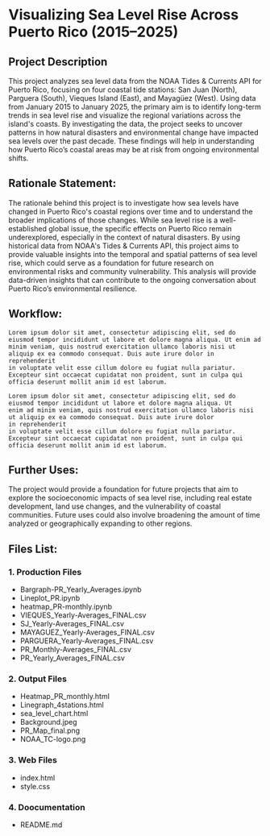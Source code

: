 # Visualizing Sea Level Rise Across Puerto Rico (2015–2025)

## Project Description
This project analyzes sea level data from the NOAA Tides & Currents API for Puerto Rico, focusing on four coastal tide stations:
San Juan (North), Parguera (South), Vieques Island (East), and Mayagüez (West). Using data from January 2015 to January 2025, the 
primary aim is to identify long-term trends in sea level rise and visualize the regional variations across the island's coasts. By 
investigating the data, the project seeks to uncover patterns in how natural disasters and environmental change have impacted sea 
levels over the past decade. These findings will help in understanding how Puerto Rico’s coastal areas may be at risk from ongoing 
environmental shifts.

## Rationale Statement:
The rationale behind this project is to investigate how sea levels have changed in Puerto Rico's coastal regions over time and to
understand the broader implications of those changes. While sea level rise is a well-established global issue, the specific effects
on Puerto Rico remain underexplored, especially in the context of natural disasters. By using historical data from NOAA's Tides & 
Currents API, this project aims to provide valuable insights into the temporal and spatial patterns of sea level rise, which could
serve as a foundation for future research on environmental risks and community vulnerability. This analysis will provide data-driven
insights that can contribute to the ongoing conversation about Puerto Rico’s environmental resilience.

## Workflow:
    Lorem ipsum dolor sit amet, consectetur adipiscing elit, sed do eiusmod tempor incididunt ut labore et dolore magna aliqua. Ut enim ad
    minim veniam, quis nostrud exercitation ullamco laboris nisi ut aliquip ex ea commodo consequat. Duis aute irure dolor in reprehenderit
    in voluptate velit esse cillum dolore eu fugiat nulla pariatur. Excepteur sint occaecat cupidatat non proident, sunt in culpa qui 
    officia deserunt mollit anim id est laborum.

    Lorem ipsum dolor sit amet, consectetur adipiscing elit, sed do eiusmod tempor incididunt ut labore et dolore magna aliqua. Ut 
    enim ad minim veniam, quis nostrud exercitation ullamco laboris nisi ut aliquip ex ea commodo consequat. Duis aute irure dolor 
    in reprehenderit
    in voluptate velit esse cillum dolore eu fugiat nulla pariatur. Excepteur sint occaecat cupidatat non proident, sunt in culpa qui 
    officia deserunt mollit anim id est laborum.

## Further Uses:
The project would provide a foundation for future projects that aim to explore the socioeconomic impacts of sea level rise, including real estate development, land use changes, and the vulnerability of coastal communities. Future uses could also involve broadening the amount of time analyzed or geographically expanding to other regions. 

## Files List:
### 1. Production Files
- Bargraph-PR_Yearly_Averages.ipynb
- Lineplot_PR.ipynb
- heatmap_PR-monthly.ipynb
- VIEQUES_Yearly-Averages_FINAL.csv
- SJ_Yearly-Averages_FINAL.csv
- MAYAGUEZ_Yearly-Averages_FINAL.csv
- PARGUERA_Yearly-Averages_FINAL.csv
- PR_Monthly-Averages_FINAL.csv
- PR_Yearly_Averages_FINAL.csv

### 2. Output Files
- Heatmap_PR_monthly.html
- Linegraph_4stations.html
- sea_level_chart.html
- Background.jpeg
- PR_Map_final.png
- NOAA_TC-logo.png

### 3. Web Files
- index.html
- style.css

### 4. Doocumentation
- README.md

  
